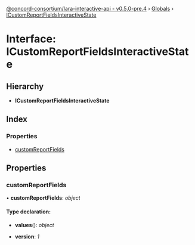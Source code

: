 [@concord-consortium/lara-interactive-api - v0.5.0-pre.4](../README.md) › [Globals](../globals.md) › [ICustomReportFieldsInteractiveState](icustomreportfieldsinteractivestate.md)

# Interface: ICustomReportFieldsInteractiveState

## Hierarchy

* **ICustomReportFieldsInteractiveState**

## Index

### Properties

* [customReportFields](icustomreportfieldsinteractivestate.md#customreportfields)

## Properties

###  customReportFields

• **customReportFields**: *object*

#### Type declaration:

* **values**(): *object*

* **version**: *1*
